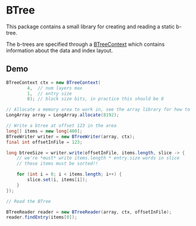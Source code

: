 # BTree

This package contains a small library for creating and reading a static b-tree.

The b-trees are specified through a [BTreeContext](src/main/java/nu/marginalia/btree/model/BTreeContext.java)
which contains information about the data and index layout.

## Demo

```java
BTreeContext ctx = new BTreeContext(
        4,  // num layers max
        1,  // entry size
        8); // block size bits, in practice this should be 8

// Allocate a memory area to work in, see the array library for how to do this with files
LongArray array = LongArray.allocate(8192);

// Write a btree at offset 123 in the area
long[] items = new long[400];
BTreeWriter writer = new BTreeWriter(array, ctx);
final int offsetInFile = 123;

long btreeSize = writer.write(offsetInFile, items.length, slice -> {
    // we're *must* write items.length * entry.size words in slice
    // these items must be sorted!!

    for (int i = 0; i < items.length; i++) {
        slice.set(i, items[i]);
    }
});

// Read the BTree

BTreeReader reader = new BTreeReader(array, ctx, offsetInFile);
reader.findEntry(items[0]);
```
